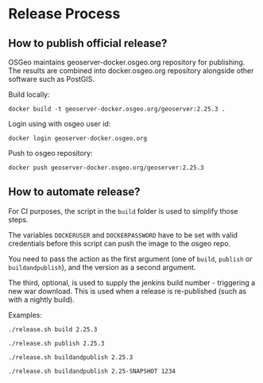 # Release Process

## How to publish official release?

OSGeo maintains geoserver-docker.osgeo.org repository for publishing. The results are combined into docker.osgeo.org repository alongside other software such as PostGIS.

Build locally:

```shell
docker build -t geoserver-docker.osgeo.org/geoserver:2.25.3 .
```

Login using with osgeo user id:

```shell
docker login geoserver-docker.osgeo.org
```

Push to osgeo repository:

```shell
docker push geoserver-docker.osgeo.org/geoserver:2.25.3
```

## How to automate release?

For CI purposes, the script in the `build` folder is used to simplify those steps.

The variables `DOCKERUSER` and `DOCKERPASSWORD` have to be set with valid credentials before this script can push the image to the osgeo repo.

You need to pass the action as the first argument (one of `build`, `publish` or `buildandpublish`), and the version as a second argument.

The third, optional, is used to supply the jenkins build number - triggering a new war download. This is used when a release is re-published (such as with a nightly build).

Examples:

`./release.sh build 2.25.3`

`./release.sh publish 2.25.3`

`./release.sh buildandpublish 2.25.3`

`./release.sh buildandpublish 2.25-SNAPSHOT 1234`
